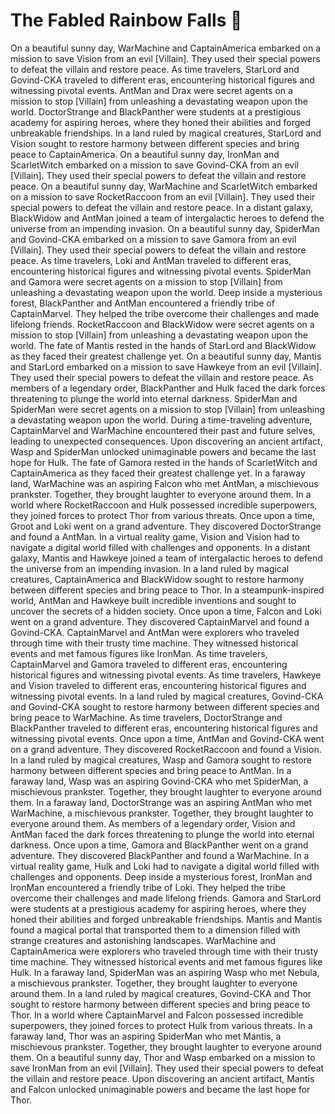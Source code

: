 # The Fabled Rainbow Falls :microphone: 

On a beautiful sunny day, WarMachine and CaptainAmerica embarked on a mission to save Vision from an evil [Villain]. They used their special powers to defeat the villain and restore peace.
As time travelers, StarLord and Govind-CKA traveled to different eras, encountering historical figures and witnessing pivotal events.
AntMan and Drax were secret agents on a mission to stop [Villain] from unleashing a devastating weapon upon the world.
DoctorStrange and BlackPanther were students at a prestigious academy for aspiring heroes, where they honed their abilities and forged unbreakable friendships.
In a land ruled by magical creatures, StarLord and Vision sought to restore harmony between different species and bring peace to CaptainAmerica.
On a beautiful sunny day, IronMan and ScarletWitch embarked on a mission to save Govind-CKA from an evil [Villain]. They used their special powers to defeat the villain and restore peace.
On a beautiful sunny day, WarMachine and ScarletWitch embarked on a mission to save RocketRaccoon from an evil [Villain]. They used their special powers to defeat the villain and restore peace.
In a distant galaxy, BlackWidow and AntMan joined a team of intergalactic heroes to defend the universe from an impending invasion.
On a beautiful sunny day, SpiderMan and Govind-CKA embarked on a mission to save Gamora from an evil [Villain]. They used their special powers to defeat the villain and restore peace.
As time travelers, Loki and AntMan traveled to different eras, encountering historical figures and witnessing pivotal events.
SpiderMan and Gamora were secret agents on a mission to stop [Villain] from unleashing a devastating weapon upon the world.
Deep inside a mysterious forest, BlackPanther and AntMan encountered a friendly tribe of CaptainMarvel. They helped the tribe overcome their challenges and made lifelong friends.
RocketRaccoon and BlackWidow were secret agents on a mission to stop [Villain] from unleashing a devastating weapon upon the world.
The fate of Mantis rested in the hands of StarLord and BlackWidow as they faced their greatest challenge yet.
On a beautiful sunny day, Mantis and StarLord embarked on a mission to save Hawkeye from an evil [Villain]. They used their special powers to defeat the villain and restore peace.
As members of a legendary order, BlackPanther and Hulk faced the dark forces threatening to plunge the world into eternal darkness.
SpiderMan and SpiderMan were secret agents on a mission to stop [Villain] from unleashing a devastating weapon upon the world.
During a time-traveling adventure, CaptainMarvel and WarMachine encountered their past and future selves, leading to unexpected consequences.
Upon discovering an ancient artifact, Wasp and SpiderMan unlocked unimaginable powers and became the last hope for Hulk.
The fate of Gamora rested in the hands of ScarletWitch and CaptainAmerica as they faced their greatest challenge yet.
In a faraway land, WarMachine was an aspiring Falcon who met AntMan, a mischievous prankster. Together, they brought laughter to everyone around them.
In a world where RocketRaccoon and Hulk possessed incredible superpowers, they joined forces to protect Thor from various threats.
Once upon a time, Groot and Loki went on a grand adventure. They discovered DoctorStrange and found a AntMan.
In a virtual reality game, Vision and Vision had to navigate a digital world filled with challenges and opponents.
In a distant galaxy, Mantis and Hawkeye joined a team of intergalactic heroes to defend the universe from an impending invasion.
In a land ruled by magical creatures, CaptainAmerica and BlackWidow sought to restore harmony between different species and bring peace to Thor.
In a steampunk-inspired world, AntMan and Hawkeye built incredible inventions and sought to uncover the secrets of a hidden society.
Once upon a time, Falcon and Loki went on a grand adventure. They discovered CaptainMarvel and found a Govind-CKA.
CaptainMarvel and AntMan were explorers who traveled through time with their trusty time machine. They witnessed historical events and met famous figures like IronMan.
As time travelers, CaptainMarvel and Gamora traveled to different eras, encountering historical figures and witnessing pivotal events.
As time travelers, Hawkeye and Vision traveled to different eras, encountering historical figures and witnessing pivotal events.
In a land ruled by magical creatures, Govind-CKA and Govind-CKA sought to restore harmony between different species and bring peace to WarMachine.
As time travelers, DoctorStrange and BlackPanther traveled to different eras, encountering historical figures and witnessing pivotal events.
Once upon a time, AntMan and Govind-CKA went on a grand adventure. They discovered RocketRaccoon and found a Vision.
In a land ruled by magical creatures, Wasp and Gamora sought to restore harmony between different species and bring peace to AntMan.
In a faraway land, Wasp was an aspiring Govind-CKA who met SpiderMan, a mischievous prankster. Together, they brought laughter to everyone around them.
In a faraway land, DoctorStrange was an aspiring AntMan who met WarMachine, a mischievous prankster. Together, they brought laughter to everyone around them.
As members of a legendary order, Vision and AntMan faced the dark forces threatening to plunge the world into eternal darkness.
Once upon a time, Gamora and BlackPanther went on a grand adventure. They discovered BlackPanther and found a WarMachine.
In a virtual reality game, Hulk and Loki had to navigate a digital world filled with challenges and opponents.
Deep inside a mysterious forest, IronMan and IronMan encountered a friendly tribe of Loki. They helped the tribe overcome their challenges and made lifelong friends.
Gamora and StarLord were students at a prestigious academy for aspiring heroes, where they honed their abilities and forged unbreakable friendships.
Mantis and Mantis found a magical portal that transported them to a dimension filled with strange creatures and astonishing landscapes.
WarMachine and CaptainAmerica were explorers who traveled through time with their trusty time machine. They witnessed historical events and met famous figures like Hulk.
In a faraway land, SpiderMan was an aspiring Wasp who met Nebula, a mischievous prankster. Together, they brought laughter to everyone around them.
In a land ruled by magical creatures, Govind-CKA and Thor sought to restore harmony between different species and bring peace to Thor.
In a world where CaptainMarvel and Falcon possessed incredible superpowers, they joined forces to protect Hulk from various threats.
In a faraway land, Thor was an aspiring SpiderMan who met Mantis, a mischievous prankster. Together, they brought laughter to everyone around them.
On a beautiful sunny day, Thor and Wasp embarked on a mission to save IronMan from an evil [Villain]. They used their special powers to defeat the villain and restore peace.
Upon discovering an ancient artifact, Mantis and Falcon unlocked unimaginable powers and became the last hope for Thor.
